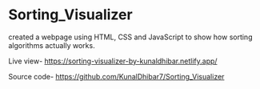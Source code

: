 # Sorting_Visualizer
created a webpage using HTML, CSS and JavaScript to show how sorting algorithms actually works.

Live view- https://sorting-visualizer-by-kunaldhibar.netlify.app/

Source code- https://github.com/KunalDhibar7/Sorting_Visualizer
